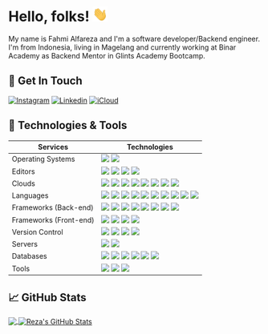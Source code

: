 # Hello, folks! <img src="wave.gif" width="30px">

My name is Fahmi Alfareza and I'm a software developer/Backend engineer. I'm from Indonesia, living in Magelang and currently working at Binar Academy as Backend Mentor in Glints Academy Bootcamp.

## 📝 Get In Touch

[![Instagram](https://img.shields.io/badge/instagram-%23E4405F.svg?&style=for-the-badge&logo=instagram&logoColor=white)][instagram]
[![Linkedin](https://img.shields.io/badge/linkedin-%230077B5.svg?&style=for-the-badge&logo=linkedin&logoColor=white)][linkedin]
[![iCloud](https://img.shields.io/badge/icloud-%23007aff.svg?&style=for-the-badge&logo=icloud&logoColor=white)][icloud]

## 🔧 Technologies & Tools

| Services               | Technologies                                                                                                                                                                                                                                                                                                                                                                                                                                                                                                                                                                                                                                                                                                                                                                                                                                                                                                                                                                                                                                                                                                 |
| ---------------------- | ------------------------------------------------------------------------------------------------------------------------------------------------------------------------------------------------------------------------------------------------------------------------------------------------------------------------------------------------------------------------------------------------------------------------------------------------------------------------------------------------------------------------------------------------------------------------------------------------------------------------------------------------------------------------------------------------------------------------------------------------------------------------------------------------------------------------------------------------------------------------------------------------------------------------------------------------------------------------------------------------------------------------------------------------------------------------------------------------------------ |
| Operating Systems      | ![](https://img.shields.io/badge/macOS%20-%23111111.svg?&style=for-the-badge&logo=macOS&logoColor=white) ![](https://img.shields.io/badge/linux%20-%23333333.svg?&style=for-the-badge&logo=linux&logoColor=white)                                                                                                                                                                                                                                                                                                                                                                                                                                                                                                                                                                                                                                                                                                                                                                                                                                                                                            |
| Editors                | ![](https://img.shields.io/badge/vscode%20-%230078d7.svg?&style=for-the-badge&logo=visualstudiocode&logoColor=white) ![](https://img.shields.io/badge/jupyter%20-%23f47a61.svg?&style=for-the-badge&logo=jupyter&logoColor=white) ![](https://img.shields.io/badge/xcode%20-%23007aff.svg?&style=for-the-badge&logo=xcode&logoColor=white) ![](https://img.shields.io/badge/android%20studio%20-%2359aa5a.svg?&style=for-the-badge&logo=android-studio&logoColor=white)                                                                                                                                                                                                                                                                                                                                                                                                                                                                                                                                                                                                                                      |
| Clouds                 | ![](https://img.shields.io/badge/AWS%20-%23FF9900.svg?&style=for-the-badge&logo=amazon-aws&logoColor=white) ![](https://img.shields.io/badge/Google%20Cloud%20-%234285F4.svg?&style=for-the-badge&logo=google-cloud&logoColor=white) ![](https://img.shields.io/badge/azure%20-%230072e6.svg?&style=for-the-badge&logo=microsoft-azure&logoColor=white) ![](https://img.shields.io/badge/Digital%20Ocean%20-%236599ee.svg?&style=for-the-badge&logo=digitalocean&logoColor=white) ![](https://img.shields.io/badge/cloudflare%20-%23FF9900.svg?&style=for-the-badge&logo=cloudflare&logoColor=white) ![](https://img.shields.io/badge/heroku%20-%23430098.svg?&style=for-the-badge&logo=heroku&logoColor=white) ![](https://img.shields.io/badge/Vercel%20-%23111111.svg?&style=for-the-badge&logo=vercel&logoColor=white) ![](https://img.shields.io/badge/netlify%20-%23FF2D20.svg?&style=for-the-badge&logo=netlify&logoColor=white)                                                                                                                                                                      |
| Languages              | ![](https://img.shields.io/badge/javascript%20-%23323330.svg?&style=for-the-badge&logo=javascript&logoColor=%23F7DF1E) ![](https://img.shields.io/badge/typescript%20-%230072e6.svg?&style=for-the-badge&logo=typescript&logoColor=white) ![](https://img.shields.io/badge/php-%23777BB4.svg?&style=for-the-badge&logo=php&logoColor=white) ![](https://img.shields.io/badge/java-%233e93c0.svg?&style=for-the-badge&logo=java&logoColor=white) ![](https://img.shields.io/badge/python%20-%2314354C.svg?&style=for-the-badge&logo=python&logoColor=white) ![](https://img.shields.io/badge/go-%234285F4.svg?&style=for-the-badge&logo=go&logoColor=white) ![](https://img.shields.io/badge/solidity%20-%23333333.svg?&style=for-the-badge&logo=solidity&logoColor=white) ![](https://img.shields.io/badge/swift%20-%23de6134.svg?&style=for-the-badge&logo=swift&logoColor=white) ![](https://img.shields.io/badge/dart%20-%232682d4.svg?&style=for-the-badge&logo=dart&logoColor=white) ![](https://img.shields.io/badge/shell_script%20-%23121011.svg?&style=for-the-badge&logo=gnu-bash&logoColor=white) |
| Frameworks (Back-end)  | ![](https://img.shields.io/badge/express-js%20-%23404d59.svg?&style=for-the-badge) ![](https://img.shields.io/badge/nestjs%20-%23FF2D20.svg?&style=for-the-badge&logo=nestjs&logoColor=white) ![](https://img.shields.io/badge/strapi%20-%233e93c0.svg?&style=for-the-badge&logo=strapi&logoColor=white) ![](https://img.shields.io/badge/laravel%20-%23FF2D20.svg?&style=for-the-badge&logo=laravel&logoColor=white) ![](https://img.shields.io/badge/lumen%20-%23FF2D20.svg?&style=for-the-badge&logo=lumen&logoColor=white) ![](https://img.shields.io/badge/flask%20-%23111111.svg?&style=for-the-badge&logo=flask&logoColor=white) ![](https://img.shields.io/badge/web3%20-%23111111.svg?&style=for-the-badge&logo=ethereum&logoColor=white) ![](https://img.shields.io/badge/Tensorflowjs%20-%23FF9900.svg?&style=for-the-badge&logo=tensorflow&logoColor=white)                                                                                                                                                                                                                                      |
| Frameworks (Front-end) | ![](https://img.shields.io/badge/react%20-%233e93c0.svg?&style=for-the-badge&logo=react&logoColor=white) ![](https://img.shields.io/badge/next.js%20-%23111111.svg?&style=for-the-badge&logo=next.js&logoColor=white) ![](https://img.shields.io/badge/react%20native%20-%23049cec.svg?&style=for-the-badge&logo=react&logoColor=white) ![](https://img.shields.io/badge/electron%20-%23111111.svg?&style=for-the-badge&logo=electron&logoColor=white)                                                                                                                                                                                                                                                                                                                                                                                                                                                                                                                                                                                                                                                       |
| Version Control        | ![](https://img.shields.io/badge/git%20-%23F05033.svg?&style=for-the-badge&logo=git&logoColor=white) ![](https://img.shields.io/badge/gitlab%20-%23181717.svg?&style=for-the-badge&logo=gitlab&logoColor=white) ![](https://img.shields.io/badge/github%20-%23121011.svg?&style=for-the-badge&logo=github&logoColor=white) ![](https://img.shields.io/badge/bitbucket%20-%23007aff.svg?&style=for-the-badge&logo=bitbucket&logoColor=white)                                                                                                                                                                                                                                                                                                                                                                                                                                                                                                                                                                                                                                                                  |
| Servers                | ![](https://img.shields.io/badge/apache%20-%23D42029.svg?&style=for-the-badge&logo=apache&logoColor=white) ![](https://img.shields.io/badge/nginx%20-%23009639.svg?&style=for-the-badge&logo=nginx&logoColor=white)                                                                                                                                                                                                                                                                                                                                                                                                                                                                                                                                                                                                                                                                                                                                                                                                                                                                                          |
| Databases              | ![](https://img.shields.io/badge/mysql-%2300f.svg?&style=for-the-badge&logo=mysql&logoColor=white) ![](https://img.shields.io/badge/postgresql%20-%230072e6.svg?&style=for-the-badge&logo=postgresql&logoColor=white) ![](https://img.shields.io/badge/sqlite%20-%233e93c0.svg?&style=for-the-badge&logo=sqlite&logoColor=white) ![](https://img.shields.io/badge/mariadb%20-%2314354C.svg?&style=for-the-badge&logo=mariadb&logoColor=white) ![](https://img.shields.io/badge/MongoDB-%234ea94b.svg?&style=for-the-badge&logo=mongodb&logoColor=white) ![](https://img.shields.io/badge/redis-%23d13424.svg?&style=for-the-badge&logo=redis&logoColor=white)                                                                                                                                                                                                                                                                                                                                                                                                                                                |
| Tools                  | ![](https://img.shields.io/badge/docker-%23049cec.svg?&style=for-the-badge&logo=docker&logoColor=white) ![](https://img.shields.io/badge/kubernetes-%230444bc.svg?&style=for-the-badge&logo=kubernetes&logoColor=white) ![](https://img.shields.io/badge/terraform-%232E71E5.svg?&style=for-the-badge&logo=terraform&logoColor=white)                                                                                                                                                                                                                                                                                                                                                                                                                                                                                                                                                                                                                                                                                                                                                                        |

## &#x1f4c8; GitHub Stats

<a href="https://github.com/fahmialfareza/fahmialfareza">
  <img align="center" src="https://github-readme-stats.vercel.app/api/top-langs/?username=fahmialfareza&title_color=ffffff&text_color=c9cacc&icon_color=2bbc8a&bg_color=1d1f21&exclude_repo=things-bin-aws&hide=hcl,html,css,less,scss,jupyter%20notebook,blade,pug" />
</a>
<a href="https://github.com/fahmialfareza/fahmialfareza">
  <img align="center" src="https://github-readme-stats.vercel.app/api?username=fahmialfareza&show_icons=true&line_height=27&count_private=true&title_color=ffffff&text_color=c9cacc&icon_color=2bbc8a&bg_color=1d1f21" alt="Reza's GitHub Stats" />
</a>

[instagram]: https://instagram.com/fahmi_alfareza
[linkedin]: https://linkedin.com/in/fahmi-alfareza
[icloud]: mailto:fahmialfareza@icloud.com
